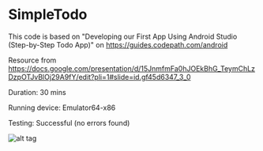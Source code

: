# SimpleTodo

This code is based on "Developing our First App Using Android Studio (Step-by-Step Todo App)" on https://guides.codepath.com/android

Resource from https://docs.google.com/presentation/d/15JnmfmFa0hJOEkBhG_TeymChLzDzpOTJvBlOj29A9fY/edit?pli=1#slide=id.gf45d6347_3_0


Duration: 30 mins

Running device: Emulator64-x86

Testing: Successful (no errors found)

![alt tag](https://cloud.githubusercontent.com/assets/11301947/9419125/e52fd524-480d-11e5-8cff-59af47d0fbb1.png)

